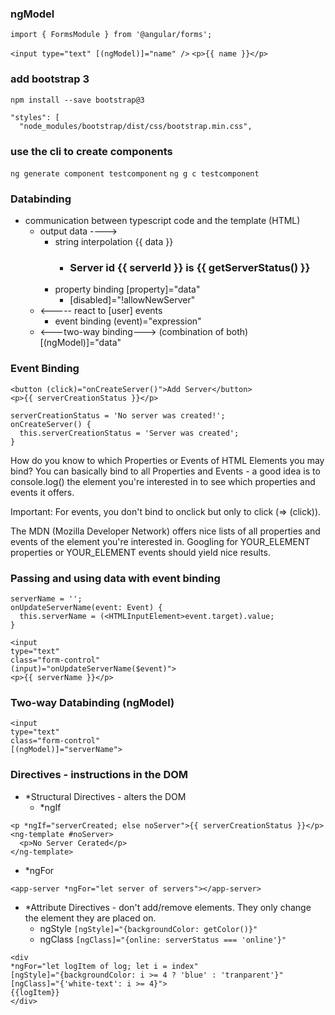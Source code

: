
### ngModel
`import { FormsModule } from '@angular/forms';`

`<input type="text" [(ngModel)]="name" />`
`<p>{{ name }}</p>`

### add bootstrap 3
`npm install --save bootstrap@3`

```
"styles": [
  "node_modules/bootstrap/dist/css/bootstrap.min.css",
```

### use the cli to create components
`ng generate component testcomponent`
`ng g c testcomponent`

### Databinding
- communication between typescript code and the template (HTML)
  - output data ---->
    - string interpolation {{ data }}
      - <h3>Server id {{ serverId }} is {{ getServerStatus() }}</h3>
    - property binding [property]="data"
      - [disabled]="!allowNewServer"
  - <----- react to [user] events
    - event binding (event)="expression"
  - <---two-way binding---> (combination of both) [(ngModel)]="data"

### Event Binding
```
<button (click)="onCreateServer()">Add Server</button>
<p>{{ serverCreationStatus }}</p>
```
```
serverCreationStatus = 'No server was created!';
onCreateServer() {
  this.serverCreationStatus = 'Server was created';
}
```
How do you know to which Properties or Events of HTML Elements you may bind? You can basically bind to all Properties and Events - a good idea is to console.log()  the element you're interested in to see which properties and events it offers.

Important: For events, you don't bind to onclick but only to click (=> (click)).

The MDN (Mozilla Developer Network) offers nice lists of all properties and events of the element you're interested in. Googling for YOUR_ELEMENT properties  or YOUR_ELEMENT events  should yield nice results.

### Passing and using data with event binding
```
serverName = '';
onUpdateServerName(event: Event) {
  this.serverName = (<HTMLInputElement>event.target).value;
}
```
```
<input 
type="text"
class="form-control"
(input)="onUpdateServerName($event)">
<p>{{ serverName }}</p>
```

### Two-way Databinding (ngModel)
```
<input 
type="text" 
class="form-control" 
[(ngModel)]="serverName">
```
### Directives - instructions in the DOM
- *Structural Directives - alters the DOM
  - *ngIf
```
<p *ngIf="serverCreated; else noServer">{{ serverCreationStatus }}</p>
<ng-template #noServer>
  <p>No Server Cerated</p>
</ng-template>
```
  - *ngFor
```
<app-server *ngFor="let server of servers"></app-server>
```
- *Attribute Directives - don't add/remove elements. They only change the element they are placed on.
  - ngStyle `[ngStyle]="{backgroundColor: getColor()}"`
  - ngClass `[ngClass]="{online: serverStatus === 'online'}"`
```
<div 
*ngFor="let logItem of log; let i = index"
[ngStyle]="{backgroundColor: i >= 4 ? 'blue' : 'tranparent'}"
[ngClass]="{'white-text': i >= 4}">
{{logItem}}
</div>
```

